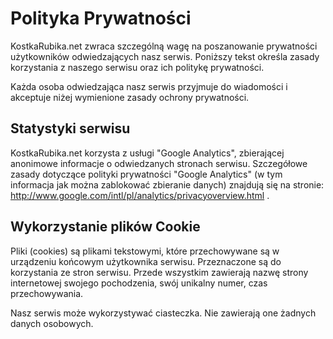 <!---
title: "Polityka Prywatności"
-->
# Polityka Prywatności

KostkaRubika.net zwraca szczególną wagę na poszanowanie prywatności użytkowników odwiedzających nasz serwis. Poniższy tekst określa zasady korzystania z naszego serwisu oraz ich politykę prywatności.

Każda osoba odwiedzająca nasz serwis przyjmuje do wiadomości i akceptuje niżej wymienione zasady ochrony prywatności.

## Statystyki serwisu

KostkaRubika.net korzysta z usługi "Google Analytics", zbierającej anonimowe informacje o odwiedzanych stronach serwisu. Szczegółowe zasady dotyczące polityki prywatności "Google Analytics" (w tym informacja jak można zablokować zbieranie danych) znajdują się na stronie: http://www.google.com/intl/pl/analytics/privacyoverview.html .

## Wykorzystanie plików Cookie

Pliki (cookies) są plikami tekstowymi, które przechowywane są w urządzeniu końcowym użytkownika serwisu. Przeznaczone są do korzystania ze stron serwisu. Przede wszystkim zawierają nazwę strony internetowej swojego pochodzenia, swój unikalny numer, czas przechowywania.

Nasz serwis może wykorzystywać ciasteczka. Nie zawierają one żadnych danych osobowych.
